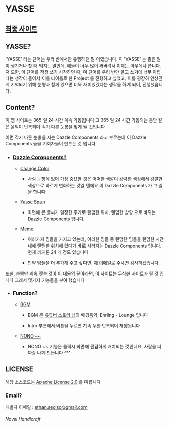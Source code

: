 # YASSE

## [최종 사이트](https://novelier.github.io/YASSE)

## YASSE?

'YASSE' 라는 단어는 우리 반에서만 유행하던 말 이였습니다.
이 'YASSE' 는 좋은 일이 생기거나 할 때 외치는 말인데, 애들이 너무 많이 써버려서 이제는 아무데나 씁니다. 저 또한, 이 단어를 점점 쓰기 시작하던 때, 이 단어를 우리 반만 알고 쓰기에 너무 아깝다는 생각이 들어서 이를 타이틀로 한 Project 를 진행하고 싶었고, 이를 굉장히 인상깊게 기억되기 위해 눈뽕과 함께 있으면 더욱 재미있겠다는 생각을 하게 되어, 진행했습니다.

## Content?

이 웹 사이트는 365 일 24 시간 계속 가동됩니다
그 365 일 24 시간 가동되는 동안 같은 음악이 반복되며 각기 다른 눈뽕을 맞게 될 것입니다

이런 각기 다른 눈뽕을 저는 Dazzle Components 라고 부르는데 이 Dazzle Components 들을 기회자들이 만드는 것 입니다

+ ### [Dazzle Components?](./js/class)

  - [Change Color](./js/class/change-color.js)

    * 사실 눈뽕에 있어 가장 중요한 것은 어떠한 색깔이 강력한 색상에서 강렬한 색상으로 빠르게 변화하는 것일 텐에요 이 Dazzle Components 가 그 일을 합니다

  - [Yasse Span](./js/class/yasse-span.js)

    * 화면에 큰 글씨가 일정한 주기로 랜덤한 위치, 랜덤한 방향 으로 바뀌는 Dazzle Components 입니다.

  - [Meme](./js/class/meme.js)

    * 여러가지 밈들을 가지고 있는데, 이러한 밈들 중 랜덤한 밈들을 랜덤한 시간 내에 랜덤한 위치에 있다가 바로 사라지는 Dazzle Components 입니다. 현재 까지론 24 개 정도 있습니다

    * 만약 밈들을 더 추가해 주고 싶다면, [제 이메일](ethan.seolso@gmail.com)로 주시면 감사하겠습니다.

또한, 눈뽕만 계속 맞는 것이 이 내용의 끝이라면, 이 사이트는 무식한 사이트가 될 것 입니다 그래서 몇가지 기능들을 부여 했습니다

+ ### Function?

  - [BGM](./js/class/music.js)

    * BGM 은 [유튜버 스토리 님](https://www.youtube.com/channel/UCm2PiWccs-otbzhjiNXHu5g)의 배경음악, Ehrling - Lounge 입니다

    * Intro 부분에서 버튼을 누르면 계속 무한 반복되어 재생됩니다

  - [NONO ~~](./js/class/nono.js)

    * NONO ~~ 기능은 클릭시 화면에 랜덤하게 배치되는 것인데요, 사람을 더 짜증 나게 만듭니다 ^*^

## LICENSE

해당 소스코드는 [Apache License 2.0](LICENSE) 를 따릅니다

### Email?

개발자 이메일 : ethan.seolso@gmail.com

###### Novel Handicraft
